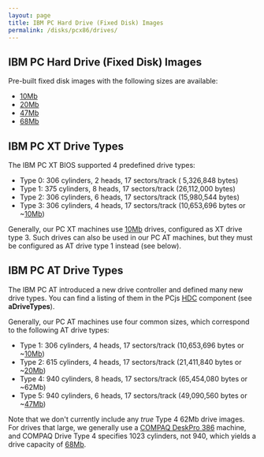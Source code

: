 ```yaml
---
layout: page
title: IBM PC Hard Drive (Fixed Disk) Images
permalink: /disks/pcx86/drives/
---
```


IBM PC Hard Drive (Fixed Disk) Images
-------------------------------------

Pre-built fixed disk images with the following sizes are available:

* [10Mb](10mb/)
* [20Mb](20mb/)
* [47Mb](47mb/)
* [68Mb](68mb/)

IBM PC XT Drive Types
---------------------

The IBM PC XT BIOS supported 4 predefined drive types:

- Type 0: 306 cylinders, 2 heads, 17 sectors/track ( 5,326,848 bytes)
- Type 1: 375 cylinders, 8 heads, 17 sectors/track (26,112,000 bytes)
- Type 2: 306 cylinders, 6 heads, 17 sectors/track (15,980,544 bytes)
- Type 3: 306 cylinders, 4 heads, 17 sectors/track (10,653,696 bytes or ~[10Mb](10mb/))

Generally, our PC XT machines use [10Mb](10mb/) drives, configured as XT drive type 3.  Such drives can also
be used in our PC AT machines, but they must be configured as AT drive type 1 instead (see below).

IBM PC AT Drive Types
---------------------

The IBM PC AT introduced a new drive controller and defined many new drive types.  You can find a listing of them
in the PCjs [HDC](/modules/pcx86/lib/hdc.js) component (see **aDriveTypes**).

Generally, our PC AT machines use four common sizes, which correspond to the following AT drive types:

- Type 1: 306 cylinders, 4 heads, 17 sectors/track (10,653,696 bytes or ~[10Mb](10mb/))
- Type 2: 615 cylinders, 4 heads, 17 sectors/track (21,411,840 bytes or ~[20Mb](20mb/))
- Type 4: 940 cylinders, 8 heads, 17 sectors/track (65,454,080 bytes or ~62Mb)
- Type 5: 940 cylinders, 6 heads, 17 sectors/track (49,090,560 bytes or ~[47Mb](47mb/))

Note that we don't currently include any *true* Type 4 62Mb drive images.  For drives that large, we generally use a
[COMPAQ DeskPro 386](devices/pcx86/machine/compaq/deskpro386/) machine, and COMPAQ Drive Type 4 specifies 1023 cylinders,
not 940, which yields a drive capacity of [68Mb](68mb/).
